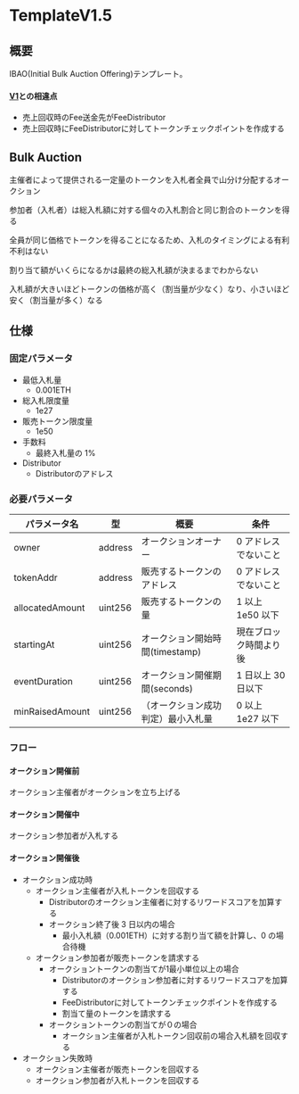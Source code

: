 # TemplateV1.5

## 概要

IBAO(Initial Bulk Auction Offering)テンプレート。

#### [V1](../V1/index.md)との相違点

- 売上回収時のFee送金先がFeeDistributor
- 売上回収時にFeeDistributorに対してトークンチェックポイントを作成する

## Bulk Auction

主催者によって提供される一定量のトークンを入札者全員で山分け分配するオークション

参加者（入札者）は総入札額に対する個々の入札割合と同じ割合のトークンを得る

全員が同じ価格でトークンを得ることになるため、入札のタイミングによる有利不利はない

割り当て額がいくらになるかは最終の総入札額が決まるまでわからない

入札額が大きいほどトークンの価格が高く（割当量が少なく）なり、小さいほど安く（割当量が多く）なる

## 仕様

### 固定パラメータ

- 最低入札量
  - 0.001ETH
- 総入札限度量
  - 1e27
- 販売トークン限度量
  - 1e50
- 手数料
  - 最終入札量の 1%
- Distributor
  - Distributorのアドレス

### 必要パラメータ

| パラメータ名    | 型      | 概要                               | 条件                   |
| --------------- | ------- | ---------------------------------- | ---------------------- |
| owner           | address | オークションオーナー               | 0 アドレスでないこと   |
| tokenAddr       | address | 販売するトークンのアドレス         | 0 アドレスでないこと   |
| allocatedAmount | uint256 | 販売するトークンの量               | 1 以上 1e50 以下       |
| startingAt      | uint256 | オークション開始時間(timestamp)    | 現在ブロック時間より後 |
| eventDuration   | uint256 | オークション開催期間(seconds)      | 1 日以上 30 日以下     |
| minRaisedAmount | uint256 | （オークション成功判定）最小入札量 | 0 以上 1e27 以下       |

### フロー

#### オークション開催前

オークション主催者がオークションを立ち上げる

#### オークション開催中

オークション参加者が入札する

#### オークション開催後

- オークション成功時
  - オークション主催者が入札トークンを回収する
    - Distributorのオークション主催者に対するリワードスコアを加算する
    - オークション終了後 3 日以内の場合
      - 最小入札額（0.001ETH）に対する割り当て額を計算し、0 の場合待機
  - オークション参加者が販売トークンを請求する
    - オークショントークンの割当てが1最小単位以上の場合
      - Distributorのオークション参加者に対するリワードスコアを加算する
      - FeeDistributorに対してトークンチェックポイントを作成する
      - 割当て量のトークンを請求する
    - オークショントークンの割当てが０の場合
      - オークション主催者が入札トークン回収前の場合入札額を回収する
- オークション失敗時
  - オークション主催者が販売トークンを回収する
  - オークション参加者が入札トークンを回収する
